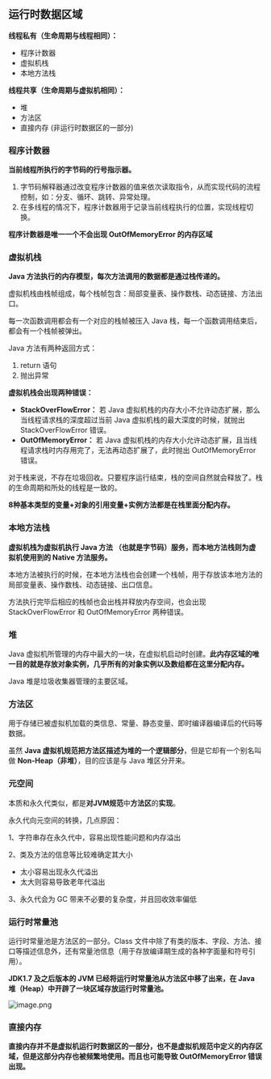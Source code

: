 ## 运行时数据区域

**线程私有（生命周期与线程相同）：**

- 程序计数器
- 虚拟机栈
- 本地方法栈

**线程共享（生命周期与虚拟机相同）：**

- 堆
- 方法区
- 直接内存 (非运行时数据区的一部分)



### 程序计数器

**当前线程所执行的字节码的行号指示器。**

1. 字节码解释器通过改变程序计数器的值来依次读取指令，从而实现代码的流程控制，如：分支、循环、跳转、异常处理。
2. 在多线程的情况下，程序计数器用于记录当前线程执行的位置，实现线程切换。

**程序计数器是唯一一个不会出现 OutOfMemoryError 的内存区域**



### 虚拟机栈

**Java 方法执行的内存模型，每次方法调用的数据都是通过栈传递的。**

虚拟机栈由栈帧组成，每个栈帧包含：局部变量表、操作数栈、动态链接、方法出口。

每一次函数调用都会有一个对应的栈帧被压入 Java 栈，每一个函数调用结束后，都会有一个栈帧被弹出。

Java 方法有两种返回方式：

1. return 语句
2. 抛出异常

**虚拟机栈会出现两种错误：**

- **StackOverFlowError：** 若 Java 虚拟机栈的内存大小不允许动态扩展，那么当线程请求栈的深度超过当前 Java 虚拟机栈的最大深度的时候，就抛出 StackOverFlowError 错误。
- **OutOfMemoryError：** 若 Java 虚拟机栈的内存大小允许动态扩展，且当线程请求栈时内存用完了，无法再动态扩展了，此时抛出 OutOfMemoryError 错误。

对于栈来说，不存在垃圾回收。只要程序运行结束，栈的空间自然就会释放了。栈的生命周期和所处的线程是一致的。

**8种基本类型的变量+对象的引用变量+实例方法都是在栈里面分配内存。**



### 本地方法栈

**虚拟机栈为虚拟机执行 Java 方法 （也就是字节码）服务，而本地方法栈则为虚拟机使用到的 Native 方法服务。**

本地方法被执行的时候，在本地方法栈也会创建一个栈帧，用于存放该本地方法的局部变量表、操作数栈、动态链接、出口信息。

方法执行完毕后相应的栈帧也会出栈并释放内存空间，也会出现 StackOverFlowError 和 OutOfMemoryError 两种错误。



### 堆

Java 虚拟机所管理的内存中最大的一块，在虚拟机启动时创建。**此内存区域的唯一目的就是存放对象实例，几乎所有的对象实例以及数组都在这里分配内存。**

Java 堆是垃圾收集器管理的主要区域。



### 方法区

用于存储已被虚拟机加载的类信息、常量、静态变量、即时编译器编译后的代码等数据。

虽然 **Java 虚拟机规范把方法区描述为堆的一个逻辑部分**，但是它却有一个别名叫做 **Non-Heap（非堆）**，目的应该是与 Java 堆区分开来。



### 元空间

本质和永久代类似，都是**对JVM规范**中**方法区**的**实现**。

永久代向元空间的转换，几点原因：

1、字符串存在永久代中，容易出现性能问题和内存溢出

2、类及方法的信息等比较难确定其大小

- 太小容易出现永久代溢出
- 太大则容易导致老年代溢出

3、永久代会为 GC 带来不必要的复杂度，并且回收效率偏低



### 运行时常量池

运行时常量池是方法区的一部分。Class 文件中除了有类的版本、字段、方法、接口等描述信息外，还有常量池信息（用于存放编译期生成的各种字面量和符号引用）。

**JDK1.7 及之后版本的 JVM 已经将运行时常量池从方法区中移了出来，在 Java 堆（Heap）中开辟了一块区域存放运行时常量池。**

![image.png](https://upload-images.jianshu.io/upload_images/9229344-b80df7e334408aee.png?imageMogr2/auto-orient/strip%7CimageView2/2/w/1240)



### 直接内存

**直接内存并不是虚拟机运行时数据区的一部分，也不是虚拟机规范中定义的内存区域，但是这部分内存也被频繁地使用。而且也可能导致 OutOfMemoryError 错误出现。**

